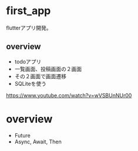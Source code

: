 # first_app

flutterアプリ開発。

## overview
- todoアプリ
- 一覧画面、投稿画面の２画面
- その２画面で画面遷移
- SQLiteを使う


https://www.youtube.com/watch?v=wVSBUnNUr00

# overview
- Future
- Async, Await, Then